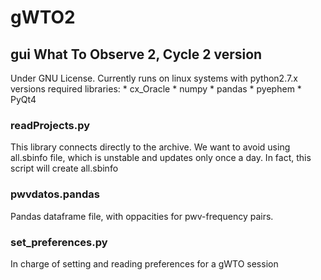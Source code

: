gWTO2
=====

## gui What To Observe 2, Cycle 2 version

Under GNU License.
Currently runs on linux systems with python2.7.x versions
required libraries:
    * cx_Oracle
    * numpy
    * pandas
    * pyephem
    * PyQt4

### readProjects.py

This library connects directly to the archive. We want to avoid using all.sbinfo
file, which is unstable and updates only once a day.
In fact, this script will create all.sbinfo

### pwvdatos.pandas

Pandas dataframe file, with oppacities for pwv-frequency pairs.

### set_preferences.py

In charge of setting and reading preferences for a gWTO session